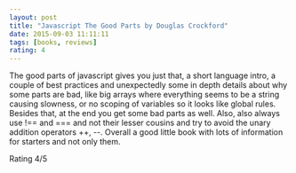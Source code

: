 ```yaml
---
layout: post
title: "Javascript The Good Parts by Douglas Crockford"
date: 2015-09-03 11:11:11
tags: [books, reviews]
rating: 4
---
```


The good parts of javascript gives you just that, a short language intro, a couple of best practices and unexpectedly some in depth details about why some parts are bad, like big arrays where everything seems to be a string causing slowness, or no scoping of variables so it looks like global rules. Besides that, at the end you get some bad parts as well. Also, also always use !== and === and not their lesser cousins and try to avoid the unary addition operators ++, \-\-.
Overall a good little book with lots of information for starters and not only them.

Rating 4/5

[Apple iTunes]: https://itunes.apple.com/us/book/javascript-the-good-parts/id394761311]
[Google Play]: https://play.google.com/store/books/details/Douglas_Crockford_JavaScript_The_Good_Parts?id=PXa2bby0oQ0C
[Goodreads]: https://www.goodreads.com/book/show/2998152-javascript
[Amazon]: http://www.amazon.com/JavaScript-Good-Parts-Douglas-Crockford/dp/0596517742
